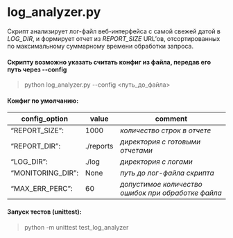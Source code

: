# log_analyzer.py #
Скрипт анализирует лог-файл веб-интерфейса с самой свежей датой в *LOG_DIR*, и формирует отчет из *REPORT_SIZE* URL’ов, отсортированных по максимальному суммарному времени обработки запроса.  



#### Скрипту возможно указать считать конфиг из файла, передав его путь через --config #### 
>  python log_analyzer.py --config <путь_до_файла>    
  
   
  
#### Конфиг по умолчанию: ####

 config_option | value | comment
------------- |------------- |------------- 
“REPORT_SIZE”: | 1000           | _количество строк в отчете_
“REPORT_DIR”:  | ./reports     | _директория с готовыми отчетами_
“LOG_DIR”:     |./log           | _директория с логами_
“MONITORING_DIR”:|None          | _путь до лог-файла скрипта_
“MAX_ERR_PERC”: |60             | _допустимое количество ошибок при обработке файла_


#### Запуск тестов (unittest): ####
>  python -m unittest test_log_analyzer 
